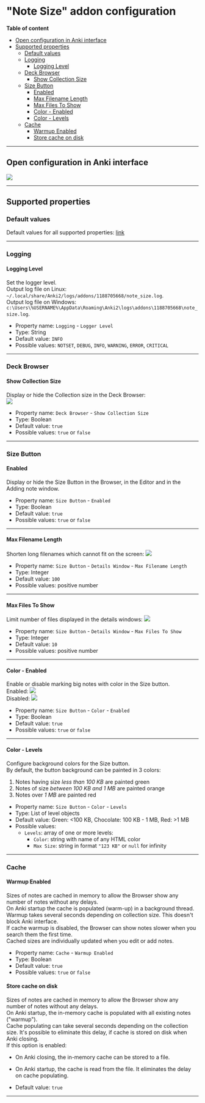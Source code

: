 # "Note Size" addon configuration

**Table of content**

<!--TOC-->

- [Open configuration in Anki interface](#open-configuration-in-anki-interface)
- [Supported properties](#supported-properties)
  - [Default values](#default-values)
  - [Logging](#logging)
    - [Logging Level](#logging-level)
  - [Deck Browser](#deck-browser)
    - [Show Collection Size](#show-collection-size)
  - [Size Button](#size-button)
    - [Enabled](#enabled)
    - [Max Filename Length](#max-filename-length)
    - [Max Files To Show](#max-files-to-show)
    - [Color - Enabled](#color---enabled)
    - [Color - Levels](#color---levels)
  - [Cache](#cache)
    - [Warmup Enabled](#warmup-enabled)
    - [Store cache on disk](#store-cache-on-disk)

<!--TOC-->

---

## Open configuration in Anki interface

![](https://raw.githubusercontent.com/Aleks-Ya/note-size-anki-addon/main/docs/images/open_config.png)

---

## Supported properties

### Default values

Default values for all supported properties:
[link](https://raw.githubusercontent.com/Aleks-Ya/note-size-anki-addon/main/note_size/config.json)

---

### Logging

#### Logging Level

Set the logger level.  
Output log file on Linux: `~/.local/share/Anki2/logs/addons/1188705668/note_size.log`.  
Output log file on Windows: `c:\Users\%USERNAME%\AppData\Roaming\Anki2\logs\addons\1188705668\note_size.log`.

- Property name: `Logging` - `Logger Level`
- Type: String
- Default value: `INFO`
- Possible values: `NOTSET`, `DEBUG`, `INFO`, `WARNING`, `ERROR`, `CRITICAL`

---

### Deck Browser

#### Show Collection Size

Display or hide the Collection size in the Deck Browser:  
![](https://raw.githubusercontent.com/Aleks-Ya/note-size-anki-addon/main/docs/images/collection_size.png)

- Property name: `Deck Browser` - `Show Collection Size`
- Type: Boolean
- Default value: `true`
- Possible values: `true` or `false`

---

### Size Button

#### Enabled

Display or hide the Size Button in the Browser, in the Editor and in the Adding note window.

- Property name: `Size Button` - `Enabled`
- Type: Boolean
- Default value: `true`
- Possible values: `true` or `false`

---

#### Max Filename Length

Shorten long filenames which cannot fit on the screen:
![](https://raw.githubusercontent.com/Aleks-Ya/note-size-anki-addon/main/docs/images/config_max_filename_length.png)

- Property name: `Size Button` - `Details Window` - `Max Filename Length`
- Type: Integer
- Default value: `100`
- Possible values: positive number

---

#### Max Files To Show

Limit number of files displayed in the details windows:
![](https://raw.githubusercontent.com/Aleks-Ya/note-size-anki-addon/main/docs/images/config_max_files_to_show.png)

- Property name: `Size Button` - `Details Window` - `Max Files To Show`
- Type: Integer
- Default value: `10`
- Possible values: positive number

---

#### Color - Enabled

Enable or disable marking big notes with color in the Size button.  
Enabled: ![](https://raw.githubusercontent.com/Aleks-Ya/note-size-anki-addon/main/docs/images/red_size_button.png)  
Disabled: ![](https://raw.githubusercontent.com/Aleks-Ya/note-size-anki-addon/main/docs/images/size_button_color_disabled.png)

- Property name: `Size Button` - `Color` - `Enabled`
- Type: Boolean
- Default value: `true`
- Possible values: `true` or `false`

---

#### Color - Levels

Configure background colors for the Size button.  
By default, the button background can be painted in 3 colors:

1. Notes having size _less than 100 KB_ are painted green
2. Notes of size _between 100 KB and 1 MB_ are painted orange
3. Notes over _1 MB_ are painted red


- Property name: `Size Button` - `Color` - `Levels`
- Type: List of level objects
- Default value: Green: <100 KB, Chocolate: 100 KB - 1 MB, Red: >1 MB
- Possible values:
    - `Levels`: array of one or more levels:
        - `Color`: string with name of any HTML color
        - `Max Size`: string in format `"123 KB"` or `null` for infinity

---

### Cache

#### Warmup Enabled

Sizes of notes are cached in memory to allow the Browser show any number of notes without any delays.  
On Anki startup the cache is populated (warm-up) in a background thread. Warmup takes several seconds depending on
collection size. This doesn't block Anki interface.  
If cache warmup is disabled, the Browser can show notes slower when you search them the first time.  
Cached sizes are individually updated when you edit or add notes.

- Property name: `Cache` - `Warmup Enabled`
- Type: Boolean
- Default value: `true`
- Possible values: `true` or `false`

#### Store cache on disk

Sizes of notes are cached in memory to allow the Browser show any number of notes without any delays.  
On Anki startup, the in-memory cache is populated with all existing notes ("warmup").  
Cache populating can take several seconds depending on the collection size.
It's possible to eliminate this delay, if cache is stored on disk when Anki closing.  
If this option is enabled:

- On Anki closing, the in-memory cache can be stored to a file.
- On Anki startup, the cache is read from the file. It eliminates the delay on cache populating.


- Default value: `true`

---
